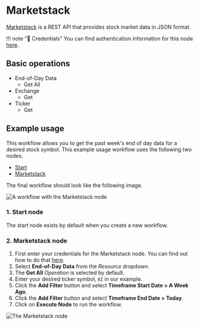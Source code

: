 # Marketstack

[Marketstack](https://marketstack.com/) is a REST API that provides stock market data in JSON format.

!!! note "🔑 Credentials"
    You can find authentication information for this node [here](/workflow/integrations/credentials/marketstack/).


## Basic operations

* End-of-Day Data
    * Get All
* Exchange
    * Get
* Ticker
    * Get

## Example usage

This workflow allows you to get the past week's end of day data for a desired stock symbol. This example usage workflow uses the following two nodes.

- [Start](/workflow/integrations/core-nodes/workflow-nodes-base.start/)
- [Marketstack]()

The final workflow should look like the following image.

![A workflow with the Marketstack node](/_images/integrations/nodes/marketstack/workflow.png)

### 1. Start node

The start node exists by default when you create a new workflow.

### 2. Marketstack node

1. First enter your credentials for the Marketstack node. You can find out how to do that [here](/workflow/integrations/credentials/marketstack/).
2. Select **End-of-Day Data** from the *Resource* dropdown.
3. The **Get All** *Operation* is selected by default.
4. Enter your desired ticker symbol, `AI` in our example.
5. Click the **Add Filter** button and select **Timeframe Start Date > A Week Ago**.
6. Click the **Add Filter** button and select **Timeframe End Date > Today**.
3. Click on **Execute Node** to run the workflow.

![The Marketstack node](/_images/integrations/nodes/marketstack/marketstack_node.png)
